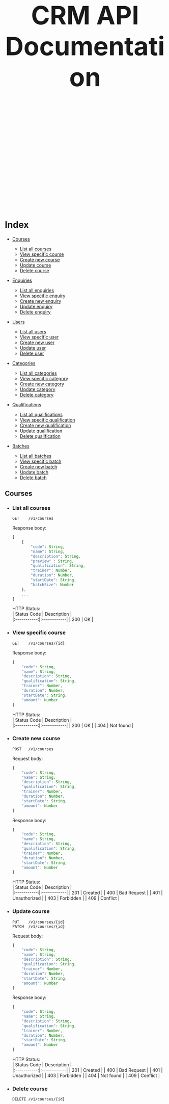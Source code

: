 <br><br><br><br><br><br><br><br><br><br><br><br><br><br><br><br><br><br><br><br><br>

<center><h1 style="font-size: 60pt;">CRM API Documentation</h1></center>

<br><br><br><br><br><br><br><br><br><br><br><br><br><br><br><br><br><br>


# Index

- [Courses](#courses)
    - [List all courses](#list-all-courses)
    - [View specific course](#view-specific-course)
    - [Create new course](#create-new-course)
    - [Update course](#update-course)
    - [Delete course](#delete-course)


- [Enquiries](#enquiries)
    - [List all enquiries](#list-all-enquiries)
    - [View specific enquiry](#view-specific-enquiry)
    - [Create new enquiry](#create-new-enquiry)
    - [Update enquiry](#update-enquiry)
    - [Delete enquiry](#delete-enquiry)


- [Users](#users)
    - [List all users](#list-all-users)
    - [View specific user](#view-specific-user)
    - [Create new user](#create-new-user)
    - [Update user](#update-user)
    - [Delete user](#delete-user)


- [Categories](#categories)
    - [List all categories](#list-all-categories)
    - [View specific category](#view-specific-category)
    - [Create new category](#create-new-category)
    - [Update category](#update-category)
    - [Delete category](#delete-category)


- [Qualifications](#qualifications)
    - [List all qualifications](#list-all-qualifications)
    - [View specific qualification](#view-specific-qualification)
    - [Create new qualification](#create-new-qualification)
    - [Update qualification](#update-qualification)
    - [Delete qualification](#delete-qualification)


- [Batches](#batches)
    - [List all batches](#list-all-batches)
    - [View specific batch](#view-specific-batch)
    - [Create new batch](#create-new-batch)
    - [Update batch](#update-batch)
    - [Delete batch](#delete-batch)



## Courses

- ### List all courses  
    ```
    GET    /v1/courses
    ```  
 
    Response body:
    ```js
    [
        {
            "code": String,
            "name": String,
            "description": String,
            "preview" : String,
            "qualification": String,
            "trainer": Number,  
            "duration": Number, 
            "startDate": String,
            "batchSize": Number
        },
        ...
    ]
    ```

    HTTP Status:  
    | Status Code | Description |  
    |:-----------:|:------------|
    | 200         | OK          |


- ### View specific course
    ```
    GET    /v1/courses/{id}
    ```  

    Response body:
    ```js
    {
        "code": String,
        "name": String,
        "description": String,
        "qualification": String,
        "trainer": Number,  
        "duration": Number,
        "startDate": String,
        "amount": Number
    }
    ```

    HTTP Status:  
    | Status Code | Description |  
    |:-----------:|:------------|
    | 200         | OK          |
    | 404         | Not found   |

- ### Create new course
    ```
    POST   /v1/courses
    ```  

    Request body:
    ```js
    {
        "code": String,
        "name": String,
        "description": String,
        "qualification": String,
        "trainer": Number,  
        "duration": Number, 
        "startDate": String,
        "amount": Number
    }
    ```

    Response body:
    ```js
    {
        "code": String,
        "name": String,
        "description": String,
        "qualification": String,
        "trainer": Number,  
        "duration": Number,
        "startDate": String,
        "amount": Number
    }
    ```

    HTTP Status:  
    | Status Code | Description |  
    |:-----------:|:------------|
    | 201         | Created     |
    | 400         | Bad Request |
    | 401         | Unauthorized |
    | 403         | Forbidden   |
    | 409         | Conflict    |

- ### Update course
    ```
    PUT    /v1/courses/{id}
    PATCH  /v1/courses/{id}
    ```  

    Request body:
    ```js
    {
        "code": String,
        "name": String,
        "description": String,
        "qualification": String,
        "trainer": Number,  
        "duration": Number, 
        "startDate": String,
        "amount": Number
    }
    ```

    Response body:
    ```js
    {
        "code": String,
        "name": String,
        "description": String,
        "qualification": String,
        "trainer": Number,  
        "duration": Number, 
        "startDate": String,
        "amount": Number
    }
    ```

    HTTP Status:  
    | Status Code | Description |  
    |:-----------:|:------------|
    | 201         | Created     |
    | 400         | Bad Request |
    | 401         | Unauthorized |
    | 403         | Forbidden   |
    | 404         | Not found   |
    | 409         | Conflict    |


- ### Delete course
    ```
    DELETE /v1/courses/{id}
    ```  

    HTTP Status:  
    | Status Code | Description |  
    |:-----------:|:------------|
    | 204         | No Content (Deleted successfully) |
    | 401         | Unauthorized |
    | 403         | Forbidden   |
    | 404         | Not found   |


---


## Enquiries

- ### List all enquiries  
    ```
    GET    /v1/enquiries
    ```  
 
    Response body:
    ```js
    [
        {
            "id": Number,
            "title": String,
            "description": String,
            "course": Number,       
            "user": Number,
            "status": String            
        },
        ...
    ]
    ```

    HTTP Status:  
    | Status Code | Description |  
    |:-----------:|:------------|
    | 200         | OK          |
    | 401         | Unauthorized |
    | 403         | Forbidden   |

- ### View specific enquiry
    ```
    GET    /v1/enquiries/{id}
    ```  

    Response body:
    ```js
    {
        "id": Number,
        "title": String,
        "description": String,
        "course": Number,       
        "user": Number,
        "status": String            
    }
    ```

    HTTP Status:  
    | Status Code | Description |  
    |:-----------:|:------------|
    | 200         | OK          |
    | 401         | Unauthorized |
    | 403         | Forbidden   |
    | 404         | Not found   |

- ### Create new enquiry
    ```
    POST   /v1/enquiries
    ```  

    Request body:
    ```js
    {
        "title": String,
        "description": String,
        "course": Number,       
        "user": Number,
        "status": String            
    }
    ```

    Response body:
    ```js
    {
        "id": Number,
        "title": String,
        "description": String,
        "course": Number,       
        "user": Number,
        "status": String            
    }
    ```

    HTTP Status:  
    | Status Code | Description |  
    |:-----------:|:------------|
    | 201         | Created     |
    | 400         | Bad Request |
    | 401         | Unauthorized |
    | 403         | Forbidden   |

- ### Update enquiry
    ```
    PUT    /v1/enquiries/{id}
    PATCH  /v1/enquiries/{id}
    ```  

    Request body:
    ```js
    {
        "title": String,
        "description": String,
        "course": Number,       
        "user": Number,
        "status": String        
    }
    ```

    Response body:
    ```js
    {
        "id": Number,
        "title": String,
        "description": String,
        "course": Number,       
        "user": Number,
        "status": String            
    }
    ```

    HTTP Status:  
    | Status Code | Description |  
    |:-----------:|:------------|
    | 201         | Created     |
    | 400         | Bad Request |
    | 401         | Unauthorized |
    | 403         | Forbidden   |
    | 404         | Not found   |

- ### Delete enquiry
    ```
    DELETE /v1/enquiries/{id}
    ```  

    HTTP Status:  
    | Status Code | Description |  
    |:-----------:|:------------|
    | 204         | No Content (Deleted successfully) |
    | 401         | Unauthorized |
    | 403         | Forbidden   |
    | 404         | Not found   |


---


## Users
- ### List all users
    ```
    GET    /v1/users
    ```  

    Response body:
    ```js
    [
        {
            "id": Number,
            "name": String,
            "email": String,
            "phone": String,
            "date_of_birth": String,
            "qualification": String
        },
        ...
    ]
    ```

    HTTP Status:  
    | Status Code | Description |  
    |:-----------:|:------------|
    | 200         | OK          |
    | 401         | Unauthorized |
    | 403         | Forbidden   |

- ### View specific user
    ```
    GET    /v1/users/{id}
    ``` 

    Response body:
    ```js
    {
        "id": Number,
        "name": String,
        "email": String,
        "phone": String,
        "date_of_birth": String,
        "qualification": String
    }
    ```

    HTTP Status:  
    | Status Code | Description |  
    |:-----------:|:------------|
    | 200         | OK          |
    | 401         | Unauthorized |
    | 403         | Forbidden   |
    | 404         | Not found   |

- ### Create new user
    ```
    POST   /v1/users
    ```  

    Request body:
    ```js
    {
        "name": String,
        "email": String,
        "phone": String,
        "date_of_birth": String,
        "password": String,
        "qualification": String
    }
    ```

    Response body:
    ```js
    {
        "id": Number,
        "name": String,
        "email": String,
        "phone": String,
        "date_of_birth": String,
        "qualification": String
    }
    ```

    HTTP Status:  
    | Status Code | Description |  
    |:-----------:|:------------|
    | 201         | Created     |
    | 400         | Bad Request |

- ### Update user
    ```
    PUT    /v1/users/{id}
    PATCH  /v1/users/{id}
    ```  

    Request body:
    ```js
    {
        "name": String,
        "email": String,
        "phone": String,
        "date_of_birth": String,
        "password": String,
        "qualification": String
    }
    ```

    Response body:
    ```js
    {
        "id": Number,
        "name": String,
        "email": String,
        "phone": String,
        "date_of_birth": String,
        "qualification": String
    }
    ```

    HTTP Status:  
    | Status Code | Description |  
    |:-----------:|:------------|
    | 201         | Created     |
    | 400         | Bad Request |
    | 401         | Unauthorized |
    | 403         | Forbidden   |
    | 404         | Not found   |

- ### Delete user
    ```
    DELETE /v1/users
    ```  

    HTTP Status:  
    | Status Code | Description |  
    |:-----------:|:------------|
    | 204         | No Content (Deleted successfully) |
    | 401         | Unauthorized |
    | 403         | Forbidden   |
    | 404         | Not found   |


---